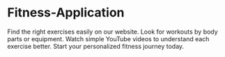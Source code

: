 # Fitness-Application
Find the right exercises easily on our website. Look for workouts by body parts or equipment. Watch simple YouTube videos to understand each exercise better. Start your personalized fitness journey today.
